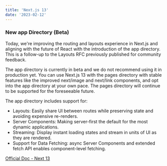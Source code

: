 ```yaml
---
title: 'Next.js 13'
date: '2023-02-12'
---
```


### New app Directory (Beta)

Today, we're improving the routing and layouts experience in Next.js and aligning with the future of React with the introduction of the app directory. This is a follow-up to the Layouts RFC previously published for community feedback.

The app directory is currently in beta and we do not recommend using it in production yet. You can use Next.js 13 with the pages directory with stable features like the improved next/image and next/link components, and opt into the app directory at your own pace. The pages directory will continue to be supported for the foreseeable future.

The app directory includes support for:

- Layouts: Easily share UI between routes while preserving state and avoiding expensive re-renders.
- Server Components: Making server-first the default for the most dynamic applications.
- Streaming: Display instant loading states and stream in units of UI as they are rendered.
- Support for Data Fetching: async Server Components and extended fetch API enables component-level fetching.

[Official Doc - Next 13](https://nextjs.org/blog/next-13)